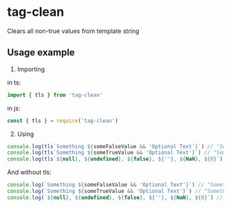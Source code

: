 # tag-clean

Clears all non-true values from template string

## Usage example

1. Importing

in ts:

```ts
import { tls } from 'tag-clean'
```

in js:

```js
const { tls } = require('tag-clean')
```

2. Using

```js
console.log(tls`Something ${someFalseValue && 'Optional Text'}`) // "Something "
console.log(tls`Something ${someTrueValue && 'Optional Text'}`) // "Something Optional Text"
console.log(tls`${null}, ${undefined}, ${false}, ${''}, ${NaN}, ${0}`) // ", , , , , 0"
```

And without tls:

```js
console.log(`Something ${someFalseValue && 'Optional Text'}`) // "Something false"
console.log(`Something ${someTrueValue && 'Optional Text'}`) // "Something Optional Text"
console.log(`${null}, ${undefined}, ${false}, ${''}, ${NaN}, ${0}`) // "null, undefined, false, , NaN, 0"
```
